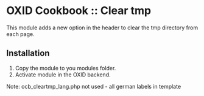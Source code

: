 OXID Cookbook :: Clear tmp
=============================
This module adds a new option in the header to clear the tmp directory from each page.

Installation
------------
1.    Copy the module to you modules folder.
2.    Activate module in the OXID backend.


Note: ocb_cleartmp_lang.php not used - all german labels in template